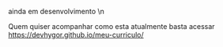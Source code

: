 ainda em desenvolvimento \n

Quem quiser acompanhar como esta atualmente basta acessar https://devhygor.github.io/meu-curriculo/
